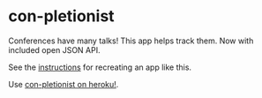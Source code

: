 # con-pletionist

Conferences have many talks! This app helps track them. Now with included open JSON API.


See the [instructions](instructions.md) for recreating an app like this. 


Use [con-pletionist on heroku!](https://con-pletionist.herokuapp.com/).
